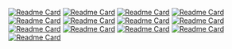 [![Readme Card](https://github-readme-stats.vercel.app/api/pin/?username=rezaan6&repo=open-ai-chatbot&theme=graywhite)](https://github.com/rezaan6/open-ai-chatbot)
[![Readme Card](https://github-readme-stats.vercel.app/api/pin/?username=rezaan6&repo=open-ai-dalle-2-image-generator&theme=graywhite)](https://github.com/rezaan6/open-ai-dalle-2-image-generator)
[![Readme Card](https://github-readme-stats.vercel.app/api/pin/?username=rezaan6&repo=rapid-api-cryptoverse&theme=graywhite)](https://github.com/rezaan6/rapid-api-cryptoverse)
[![Readme Card](https://github-readme-stats.vercel.app/api/pin/?username=rezaan6&repo=bright-data-web-scraper&theme=graywhite)](https://github.com/rezaan6/bright-data-web-scraper)
[![Readme Card](https://github-readme-stats.vercel.app/api/pin/?username=rezaan6&repo=admin-dashboard&theme=graywhite)](https://github.com/rezaan6/admin-dashboard)
[![Readme Card](https://github-readme-stats.vercel.app/api/pin/?username=rezaan6&repo=streaming-platform&theme=graywhite)](https://github.com/rezaan6/streaming-platform)
[![Readme Card](https://github-readme-stats.vercel.app/api/pin/?username=rezaan6&repo=hoobank-modern-ui-ux&theme=graywhite)](https://github.com/rezaan6/hoobank-modern-ui-ux)
[![Readme Card](https://github-readme-stats.vercel.app/api/pin/?username=rezaan6&repo=restaurant-managent-system&theme=graywhite)](https://github.com/rezaan6/restaurant-managent-system)
[![Readme Card](https://github-readme-stats.vercel.app/api/pin/?username=rezaan6&repo=weather&theme=graywhite)](https://github.com/rezaan6/weather)
[![Readme Card](https://github-readme-stats.vercel.app/api/pin/?username=rezaan6&repo=music-player&theme=graywhite)](https://github.com/rezaan6/music-player)
[![Readme Card](https://github-readme-stats.vercel.app/api/pin/?username=rezaan6&repo=ecommerces-shopping&theme=graywhite)](https://github.com/rezaan6/ecommerces-shopping)
[![Readme Card](https://github-readme-stats.vercel.app/api/pin/?username=rezaan6&repo=gpt3-modern-ui-ux&theme=graywhite)](https://github.com/rezaan6/gpt3-modern-ui-ux)
[![Readme Card](https://github-readme-stats.vercel.app/api/pin/?username=rezaan6&repo=pos-system&theme=graywhite)](https://github.com/rezaan6/pos-system)
